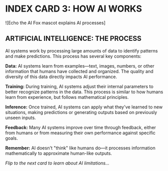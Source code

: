 # INDEX CARD 3: HOW AI WORKS

![Echo the AI Fox mascot explains AI processes]

## ARTIFICIAL INTELLIGENCE: THE PROCESS

AI systems work by processing large amounts of data to identify patterns and make predictions. This process has several key components:

**Data:** AI systems learn from examples—text, images, numbers, or other information that humans have collected and organized. The quality and diversity of this data directly impacts AI performance.

**Training:** During training, AI systems adjust their internal parameters to better recognize patterns in the data. This process is similar to how humans learn from experience, but follows mathematical principles.

**Inference:** Once trained, AI systems can apply what they've learned to new situations, making predictions or generating outputs based on previously unseen inputs.

**Feedback:** Many AI systems improve over time through feedback, either from humans or from measuring their own performance against specific goals.

**Remember:** AI doesn't "think" like humans do—it processes information mathematically to approximate human-like outputs.

*Flip to the next card to learn about AI limitations...*
